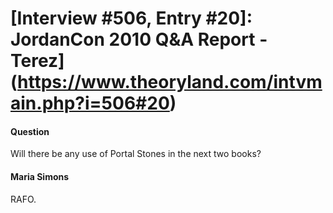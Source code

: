 # [Interview #506, Entry #20]: JordanCon 2010 Q&A Report - Terez](https://www.theoryland.com/intvmain.php?i=506#20)

#### Question

Will there be any use of Portal Stones in the next two books?

#### Maria Simons

RAFO.

